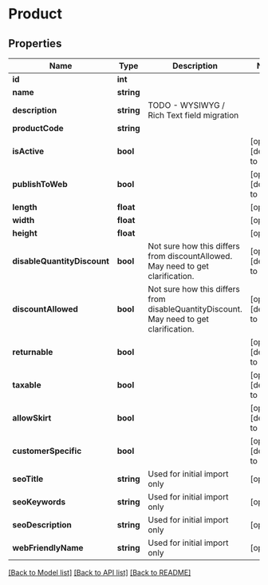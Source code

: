 # Product

## Properties
Name | Type | Description | Notes
------------ | ------------- | ------------- | -------------
**id** | **int** |  | 
**name** | **string** |  | 
**description** | **string** | TODO - WYSIWYG / Rich Text field migration | 
**productCode** | **string** |  | 
**isActive** | **bool** |  | [optional] [default to true]
**publishToWeb** | **bool** |  | [optional] [default to true]
**length** | **float** |  | [optional] 
**width** | **float** |  | [optional] 
**height** | **float** |  | [optional] 
**disableQuantityDiscount** | **bool** | Not sure how this differs from discountAllowed. May need to get clarification. | [optional] [default to true]
**discountAllowed** | **bool** | Not sure how this differs from disableQuantityDiscount. May need to get clarification. | [optional] [default to true]
**returnable** | **bool** |  | [optional] [default to true]
**taxable** | **bool** |  | [optional] [default to true]
**allowSkirt** | **bool** |  | [optional] [default to false]
**customerSpecific** | **bool** |  | [optional] [default to false]
**seoTitle** | **string** | Used for initial import only | [optional] 
**seoKeywords** | **string** | Used for initial import only | [optional] 
**seoDescription** | **string** | Used for initial import only | [optional] 
**webFriendlyName** | **string** | Used for initial import only | [optional] 

[[Back to Model list]](../../README.md#documentation-for-models) [[Back to API list]](../../README.md#documentation-for-api-endpoints) [[Back to README]](../../README.md)

